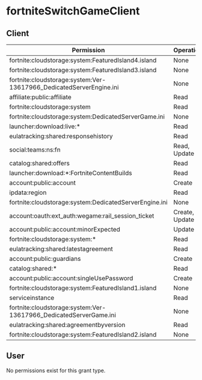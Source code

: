# fortniteSwitchGameClient

## Client
| Permission | Operations |
| - | - |
| fortnite:cloudstorage:system:FeaturedIsland4.island | None |
| fortnite:cloudstorage:system:FeaturedIsland3.island | None |
| fortnite:cloudstorage:system:Ver-13617966_DedicatedServerEngine.ini | None |
| affiliate:public:affiliate | Read |
| fortnite:cloudstorage:system | Read |
| fortnite:cloudstorage:system:DedicatedServerGame.ini | None |
| launcher:download:live:* | Read |
| eulatracking:shared:responsehistory | Read |
| social:teams:ns:fn | Read, Update |
| catalog:shared:offers | Read |
| launcher:download:*:FortniteContentBuilds | Read |
| account:public:account | Create |
| ipdata:region | Read |
| fortnite:cloudstorage:system:DedicatedServerEngine.ini | None |
| account:oauth:ext_auth:wegame:rail_session_ticket | Create, Update |
| account:public:account:minorExpected | Update |
| fortnite:cloudstorage:system:* | Read |
| eulatracking:shared:latestagreement | Read |
| account:public:guardians | Create |
| catalog:shared:* | Read |
| account:public:account:singleUsePassword | Create |
| fortnite:cloudstorage:system:FeaturedIsland1.island | None |
| serviceinstance | Read |
| fortnite:cloudstorage:system:Ver-13617966_DedicatedServerGame.ini | None |
| eulatracking:shared:agreementbyversion | Read |
| fortnite:cloudstorage:system:FeaturedIsland2.island | None |

## User
No permissions exist for this grant type.